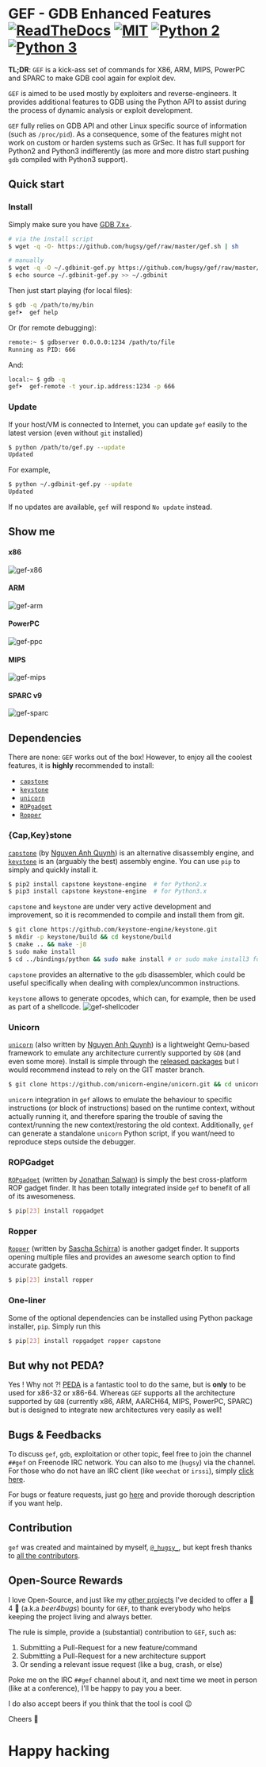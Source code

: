 # GEF - GDB Enhanced Features  [![ReadTheDocs](https://readthedocs.org/projects/gef/badge/?version=latest)](https://gef.readthedocs.org/en/latest/) [![MIT](https://img.shields.io/packagist/l/doctrine/orm.svg?maxAge=2592000?style=plastic)](https://github.com/hugsy/gef/blob/master/LICENSE) [![Python 2](https://img.shields.io/badge/Python-2-brightgreen.svg)](https://github.com/hugsy/gef/)  [![Python 3](https://img.shields.io/badge/Python-3-brightgreen.svg)](https://github.com/hugsy/gef/) #

**TL;DR**: `GEF` is a kick-ass set of commands for X86, ARM, MIPS, PowerPC and SPARC to
make GDB cool again for exploit dev.

`GEF` is aimed to be used mostly by exploiters and reverse-engineers. It
provides additional features to GDB using the Python API to assist during the
process of dynamic analysis or exploit development.

`GEF` fully relies on GDB API and other Linux specific source of information
(such as `/proc/pid`). As a consequence, some of the features might not work on
custom or harden systems such as GrSec.
It has full support for Python2 and Python3 indifferently (as more and more
distro start pushing `gdb` compiled with Python3 support).


## Quick start ##

### Install ###

Simply make sure you have [GDB 7.x+](https://www.gnu.org/s/gdb).
``` bash
# via the install script
$ wget -q -O- https://github.com/hugsy/gef/raw/master/gef.sh | sh

# manually
$ wget -q -O ~/.gdbinit-gef.py https://github.com/hugsy/gef/raw/master/gef.py
$ echo source ~/.gdbinit-gef.py >> ~/.gdbinit
```

Then just start playing (for local files):
```bash
$ gdb -q /path/to/my/bin
gef➤  gef help
```

Or (for remote debugging):
```bash
remote:~ $ gdbserver 0.0.0.0:1234 /path/to/file
Running as PID: 666
```
And:
```bash
local:~ $ gdb -q
gef➤  gef-remote -t your.ip.address:1234 -p 666
```

### Update ###

If your host/VM is connected to Internet, you can update `gef` easily to the latest version (even without `git` installed)
```bash
$ python /path/to/gef.py --update
Updated
```

For example,
```bash
$ python ~/.gdbinit-gef.py --update
Updated
```

If no updates are available, `gef` will respond `No update` instead.

## Show me ##

#### x86 ####

![gef-x86](https://i.imgur.com/emhEsol.png)

#### ARM ####

![gef-arm](http://i.imgur.com/qOL8CnL.png)

#### PowerPC ####

![gef-ppc](https://i.imgur.com/IN6x6lw.png)

#### MIPS ####

![gef-mips](https://i.imgur.com/dBaB9os.png)

#### SPARC v9 ####

![gef-sparc](https://i.imgur.com/VD2FpDt.png)

## Dependencies ##

There are none: `GEF` works out of the box! However, to enjoy all the coolest features, it is **highly** recommended to install:

- [`capstone`](https://github.com/aquynh/capstone)
- [`keystone`](https://github.com/keystone-engine/keystone)
- [`unicorn`](https://github.com/unicorn-engine/unicorn)
- [`ROPgadget`](https://github.com/JonathanSalwan/ROPgadget)
- [`Ropper`](https://github.com/sashs/ropper)

### {Cap,Key}stone ###

[`capstone`](https://github.com/aquynh/capstone) (by [Nguyen Anh Quynh](https://github.com/aquynh)) is an alternative disassembly engine, and [`keystone`](https://github.com/keystone-engine/keystone) is an (arguably the best) assembly engine.
You can use `pip` to simply and quickly install it.
```bash
$ pip2 install capstone keystone-engine  # for Python2.x
$ pip3 install capstone keystone-engine  # for Python3.x
```

`capstone` and `keystone` are under very active development and improvement, so it is recommended to compile and install them from git.
```bash
$ git clone https://github.com/keystone-engine/keystone.git
$ mkdir -p keystone/build && cd keystone/build
$ cmake .. && make -j8
$ sudo make install
$ cd ../bindings/python && sudo make install # or sudo make install3 for Python3
```

`capstone` provides an alternative to the `gdb` disassembler, which could be useful specifically when dealing with complex/uncommon instructions.

`keystone` allows to generate opcodes, which can, for example, then be used as part of a shellcode.
![gef-shellcoder](https://i.imgur.com/BPdtr2D.png)

### Unicorn ###

[`unicorn`](https://github.com/unicorn-engine/unicorn) (also written by [Nguyen Anh Quynh](https://github.com/aquynh)) is a lightweight Qemu-based framework to emulate any architecture currently supported by `GDB` (and even some more).
Install is simple through the [released packages](https://github.com/unicorn-engine/unicorn/releases) but I would recommend instead to rely on the GIT master branch.
```bash
$ git clone https://github.com/unicorn-engine/unicorn.git && cd unicorn && ./make.sh && sudo ./make.sh install
```

`unicorn` integration in `gef` allows to emulate the behaviour to specific instructions (or block of instructions) based on the runtime context, without actually running it, and therefore sparing the trouble of saving the context/running the new context/restoring the old context. Additionally, `gef` can generate a standalone `unicorn` Python script, if you want/need to reproduce steps outside the debugger.


### ROPGadget ###

[`ROPgadget`](https://github.com/JonathanSalwan/ROPgadget) (written by [Jonathan Salwan](https://github.com/JonathanSalwan)) is simply the best cross-platform ROP gadget finder. It has been totally integrated inside `gef` to benefit of all of its awesomeness.
```bash
$ pip[23] install ropgadget
```

### Ropper ###

[`Ropper`](https://github.com/sashs/ropper) (written by [Sascha Schirra](https://github.com/sashs)) is another gadget finder. It supports opening multiple files and provides an awesome search option to find accurate gadgets.
```bash
$ pip[23] install ropper
```

### One-liner

Some of the optional dependencies can be installed using Python package
installer, `pip`. Simply run this
```bash
$ pip[23] install ropgadget ropper capstone
```

## But why not PEDA? ##

Yes ! Why not ?! [PEDA](https://github.com/longld/peda) is a fantastic tool to
do the same, but is **only** to be used for x86-32 or x86-64. Whereas
`GEF` supports all the architecture supported by `GDB` (currently x86, ARM,
AARCH64, MIPS, PowerPC, SPARC) but is designed to integrate new architectures
very easily as well!



## Bugs & Feedbacks ##

To discuss `gef`, `gdb`, exploitation or other topic, feel free to join the
channel `##gef` on Freenode IRC network. You can also to me (`hugsy`) via the
channel. For those who do not have an IRC client (like `weechat` or `irssi`),
simply [click here](https://webchat.freenode.net/?channels=##gef).

For bugs or feature requests, just
go [here](https://github.com/hugsy/gef/issues) and provide thorough description
if you want help.


## Contribution ##

`gef` was created and maintained by
myself, [`@_hugsy_`](https://twitter.com/_hugsy_), but kept fresh thanks to [all
the contributors](https://github.com/hugsy/gef/graphs/contributors).

## Open-Source Rewards ##

I love Open-Source, and just like
my [other projects](https://proxenet.readthedocs.io/en/latest/#contributing)
I've decided to offer a :beer: 4 :bug: (a.k.a *beer4bugs*) bounty for
`GEF`, to thank everybody who helps keeping the project living and always
better.

The rule is simple, provide a (substantial) contribution to `GEF`, such as:

   1. Submitting a Pull-Request for a new feature/command
   1. Submitting a Pull-Request for a new architecture support
   1. Or sending a relevant issue request (like a bug, crash, or else)

Poke me on the IRC `##gef` channel about it, and next time we meet in person
(like at a conference), I'll be happy to pay you a beer.

I do also accept beers if you think that the tool is cool :wink:

Cheers :beers:

# Happy hacking #
